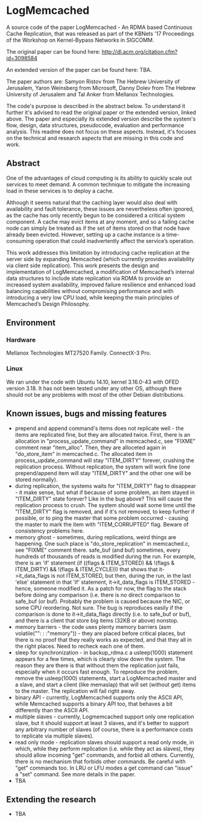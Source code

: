 # LogMemcached

A source code of the paper LogMemcached - An RDMA based Continuous Cache Replication, that was released as part of the KBNets '17 Proceedings of the Workshop on Kernel-Bypass Networks in SIGCOMM.

The original paper can be found here: http://dl.acm.org/citation.cfm?id=3098584

An extended version of the paper can be found here: TBA.

The paper authors are: Samyon Ristov from The Hebrew University of Jerusalem, Yaron Weinsberg from Microsoft, Danny Dolev from The Hebrew University of Jerusalem and Tal Anker from Mellanox Technologies.

The code's purpose is described in the abstract below. To understand it further it's advised to read the original paper or the extended version, linked above. The paper and especially its extended version describe the system's flow, design, data structures, pseudocode, evaluation and performance analysis. This readme does not focus on these aspects. Instead, it's focuses on the technical and research aspects that are missing in this code and work.

## Abstract

One of the advantages of cloud computing is its ability to quickly scale out services to meet demand. A common technique to mitigate the increasing load in these services is to deploy a cache.

Although it seems natural that the caching layer would also deal with availability and fault tolerance, these issues are nevertheless often ignored, as the cache has only recently begun to be considered a critical system component. A cache may evict items at any moment, and so a failing cache node can simply be treated as if the set of items stored on that node have already been evicted. However, setting up a cache instance is a time-consuming operation that could inadvertently affect the service’s operation.

This work addresses this limitation by introducing cache replication at the server side by expanding Memcached (which currently provides availability via client side replication). This work presents the design and implementation of LogMemcached, a modification of Memcached’s internal data structures to include state replication via RDMA to provide an increased system availability, improved failure resilience and enhanced load balancing capabilities without compromising performance and with introducing a very low CPU load, while keeping the main principles of Memcached’s Design Philosophy.

##  Environment

### Hardware

Mellanox Technologies MT27520 Family. ConnectX-3 Pro.

### Linux

We ran under the code with Ubuntu 14.10, kernel 3.16.0-43 with OFED version 3.18. It has not been tested under any other OS, although there should not be any problems with most of the other Debian distributions.

## Known issues, bugs and missing features

* prepend and append command's items does not replicate well - the items are replicated fine, but they are allocated twice. First, there is an allocation in "process_update_command" in memcached.c, see "FIXME" comment near "item_alloc". Then, they are alloceted again in "do_store_item" in memcached.c. The allocated item in process_update_command will stay "ITEM_DIRTY" forever, crushing the replication process. Without replication, the system will work fine (one prepend/append item will stay "ITEM_DIRTY" and the other one will be stored normally).
* during replication, the systems waits for "ITEM_DIRTY" flag to disappear - it make sense, but what if because of some problem, an item stayed in "ITEM_DIRTY" state forever? Like in the bug above? This will cause the replication process to crush. The system should wait some time until the "ITEM_DIRTY" flag is removed, and if it's not removed, to keep further if possible, or to ping the master that some problem occurred - causing the master to mark the item with "ITEM_CORRUPTED" flag. Beware of consistency problems here.
* memory ghost - sometimes, during replications, weird things are happening. One such place is "do_store_replication" in memcached.c, see "FIXME" comment there. safe_buf (and buf) sometimes, every hundreds of thousands of reads is modified during the run. For example, there is an 'if' statement (if ((flags & ITEM_STORED) && !(flags & ITEM_DIRTY) && !(flags & ITEM_CYCLE))) that shows that it->it_data_flags is not ITEM_STORED, but then, during the run, in the last 'else' statement in that 'if' statement, it->it_data_flags is ITEM_STORED - hence, someone modified it. As a patch for now, the flag to the stack before doing any comparison (i.e. there is no direct comparison to safe_buf (or buf). Probably the problem is caused because the NIC, or some CPU reordering. Not sure. The bug is reproduces easily if the comparison is done to it->it_data_flags directly (i.e. to safe_buf or buf), and there is a client that store big items (32KB or above) nonstop.
* memory barriers - the code uses plenty memory barriers (asm volatile("": : :"memory")) - they are placed before critical places, but there is no proof that they really works as expected, and that they all in the right places. Need to recheck each one of them.
* sleep for synchronization - in backup_rdma.c a usleep(1000) statement appears for a few times, which is clearly slow down the system. The reason they are there is that without them the replication just fails, especially when it occurs fast enough. To reproduce the problem, remove the usleep(1000) statements, start a LogMemcached master and a slave, and start a client (like memaslap) that will set (without get) items to the master. The replication will fail right away.
* binary API - currently, LogMemcached supports only the ASCII API, while Memcached supports a binary API too, that behaves a bit differently than the ASCII API.
* multiple slaves - currently, Logmemcached support only one replication slave, but it should support at least 3 slaves, and it's better to support any arbitrary number of slaves (of course, there is a performance costs to replicate via multiple slaves).
* read only mode - replication slaves should support a read only mode, in which, while they perform replication (i.e. while they act as slaves), they should allow incoming "get" commands, and forbid all others. Currently, there is no mechanism that forbids other commands. Be careful with "get" commands too. In LRU or LFU modes a get command can "issue" a "set" command. See more details in the paper.
* TBA
## Extending the research

* TBA
